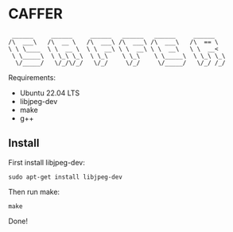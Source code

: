 # CAFFER


	 ______     ______     ______   ______   ______     ______
	/\  ___\   /\  __ \   /\  ___\ /\  ___\ /\  ___\   /\  == \
	\ \ \____  \ \  __ \  \ \  __\ \ \  __\ \ \  __\   \ \  __<
	 \ \_____\  \ \_\ \_\  \ \_\    \ \_\    \ \_____\  \ \_\ \_\
	  \/_____/   \/_/\/_/   \/_/     \/_/     \/_____/   \/_/ /_/



Requirements:
 - Ubuntu 22.04 LTS
 - libjpeg-dev
 - make
 - g++

## Install

First install libjpeg-dev:
```
sudo apt-get install libjpeg-dev
```

Then run make:
```
make
```

Done!